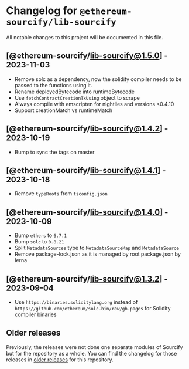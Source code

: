 # Changelog for `@ethereum-sourcify/lib-sourcify`

All notable changes to this project will be documented in this file.

## [@ethereum-sourcify/lib-sourcify@1.5.0] - 2023-11-03

- Remove solc as a dependency, now the solidity compiler needs to be passed to the functions using it.
- Rename deployedBytecode into runtimeBytecode
- Use `fetchContractCreationTxUsing` object to scrape
- Always compile with emscripten for nightlies and versions <0.4.10
- Support creationMatch vs runtimeMatch

## [@ethereum-sourcify/lib-sourcify@1.4.2] - 2023-10-19

- Bump to sync the tags on master

## [@ethereum-sourcify/lib-sourcify@1.4.1] - 2023-10-18

- Remove `typeRoots` from `tsconfig.json`

## [@ethereum-sourcify/lib-sourcify@1.4.0] - 2023-10-09

- Bump `ethers` to `6.7.1`
- Bump `solc` to `0.8.21`
- Split `MetadataSources` type to `MetadataSourceMap` and `MetadataSource`
- Remove package-lock.json as it is managed by root package.json by lerna

## [@ethereum-sourcify/lib-sourcify@1.3.2] - 2023-09-04

- Use `https://binaries.soliditylang.org` instead of `https://github.com/ethereum/solc-bin/raw/gh-pages` for Solidity compiler binaries

## Older releases

Previously, the releases were not done one separate modules of Sourcify but for the repository as a whole.
You can find the changelog for those releases in [older releases](https://github.com/ethereum/sourcify/releases) for this repository.
